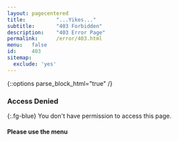 ```yaml
---
layout: pagecentered
title:			"...Yikes..."
subtitle:		"403 Forbidden"
description:	"403 Error Page"
permalink:		/error/403.html
menu:	false
id:		403
sitemap:
  exclude: 'yes'
---
```


{::options parse_block_html="true" /}
<span class="fa fa-exclamation-triangle fg-blue" style="font-size: 9em;"></span>

### Access Denied #
{:.fg-blue}
You don't have permission to access this page.
     
#### Please use the menu #